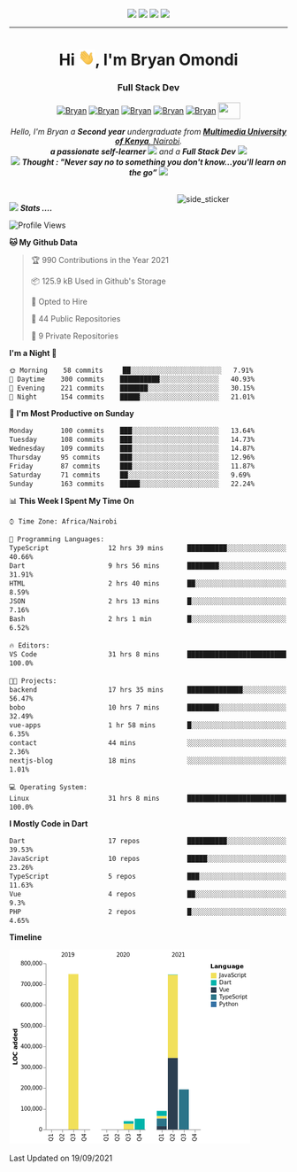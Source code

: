 
 <p align="center">
<img src="https://img.shields.io/badge/Age-20-blue" />
  <img src="https://img.shields.io/badge/Focus-Full%20Stack%20Development-brightgreen" />
  <img src="https://img.shields.io/badge/Lives-Nairobi-success" />
  <img src="https://img.shields.io/badge/Languages-English%20%26%20Swahili-brightgreen" />
</p>
<hr>
<h1 align="center">Hi <img src="https://raw.githubusercontent.com/ABSphreak/ABSphreak/master/gifs/Hi.gif" width="30px">, I'm Bryan Omondi</h1>
<h3 align="center">Full Stack Dev</h3>
<p align="center">
<a href="https://www.dev.to/bryanbill" target="blank"><img align="center" src="https://friconix.com/png/fi-swluxx-dev-to.png" alt="Bryan" height="30" width="40" /></a>
<a href="https://www.linkedin.com/in/bryanomondi254/" target="blank"><img align="center" src="https://image.flaticon.com/icons/png/128/174/174857.png" alt="Bryan" height="30" width="40" /></a>  
<a href="https://www.twitter.com/bryanbill" target="blank"><img align="center" src="https://help.twitter.com/content/dam/help-twitter/brand/logo.png" alt="Bryan" height="30" width="40" /></a>
<a href="https://www.instagram.com/bryan_bill/" target="blank"><img align="center" src="https://image.flaticon.com/icons/png/128/174/174855.png" alt="Bryan" height="30" width="40" /></a>
<a href="https://www.facebook.com/bryanbill/" target="blank"><img align="center" src="https://www.svgrepo.com/show/299425/facebook.svg" alt="Bryan" height="30" width="40" /></a>
 <a href = "mailto: bryanomondi254@gmail.com"><img align="center" src="https://seeklogo.com/images/G/gmail-new-2020-logo-32DBE11BB4-seeklogo.com.png" height="30" width="40" /></a>
</p>
</p>

<p align="center">
  <em>
    Hello, I'm Bryan a <b>Second year</b> undergraduate from <a href="https://mmu.ac.ke/"> <b>Multimedia University of Kenya</b>, Nairobi</a>. <br>
    <b>a passionate self-learner</b> <img src="https://github.com/TheDudeThatCode/TheDudeThatCode/blob/master/Assets/Developer.gif" width="30px"> and a <b>Full Stack Dev</b>&nbsp;<img src="https://github.com/TheDudeThatCode/TheDudeThatCode/blob/master/Assets/Designer.gif" width="36px">
  </em> 
  <br>
  <img src="https://media.giphy.com/media/gH3LO09IOiZIqePwv9/giphy.gif" width="50" /> <b><i align="center">Thought : "Never say no to something you don't know...you'll learn on the go”</i></b> <img src="https://media.giphy.com/media/qjqUcgIyRjsl2/giphy.gif" width="50" />
</p>
<br>
<img align="right" width=200px height=200px alt="side_sticker" src="https://media.giphy.com/media/TEnXkcsHrP4YedChhA/giphy.gif" />

<img src="https://media.giphy.com/media/iY8CRBdQXODJSCERIr/giphy.gif" width="30px">&nbsp;***Stats ....***
<!--START_SECTION:waka-->
![Profile Views](http://img.shields.io/badge/Profile%20Views-0-blue)

**🐱 My Github Data** 

> 🏆 990 Contributions in the Year 2021
 > 
> 📦 125.9 kB Used in Github's Storage 
 > 
> 💼 Opted to Hire
 > 
> 📜 44 Public Repositories 
 > 
> 🔑 9 Private Repositories  
 > 
**I'm a Night 🦉** 

```text
🌞 Morning    58 commits     ██░░░░░░░░░░░░░░░░░░░░░░░   7.91% 
🌆 Daytime    300 commits    ██████████░░░░░░░░░░░░░░░   40.93% 
🌃 Evening    221 commits    ███████░░░░░░░░░░░░░░░░░░   30.15% 
🌙 Night      154 commits    █████░░░░░░░░░░░░░░░░░░░░   21.01%

```
📅 **I'm Most Productive on Sunday** 

```text
Monday       100 commits    ███░░░░░░░░░░░░░░░░░░░░░░   13.64% 
Tuesday      108 commits    ███░░░░░░░░░░░░░░░░░░░░░░   14.73% 
Wednesday    109 commits    ███░░░░░░░░░░░░░░░░░░░░░░   14.87% 
Thursday     95 commits     ███░░░░░░░░░░░░░░░░░░░░░░   12.96% 
Friday       87 commits     ███░░░░░░░░░░░░░░░░░░░░░░   11.87% 
Saturday     71 commits     ██░░░░░░░░░░░░░░░░░░░░░░░   9.69% 
Sunday       163 commits    █████░░░░░░░░░░░░░░░░░░░░   22.24%

```


📊 **This Week I Spent My Time On** 

```text
⌚︎ Time Zone: Africa/Nairobi

💬 Programming Languages: 
TypeScript               12 hrs 39 mins      ██████████░░░░░░░░░░░░░░░   40.66% 
Dart                     9 hrs 56 mins       ████████░░░░░░░░░░░░░░░░░   31.91% 
HTML                     2 hrs 40 mins       ██░░░░░░░░░░░░░░░░░░░░░░░   8.59% 
JSON                     2 hrs 13 mins       █░░░░░░░░░░░░░░░░░░░░░░░░   7.16% 
Bash                     2 hrs 1 min         █░░░░░░░░░░░░░░░░░░░░░░░░   6.52%

🔥 Editors: 
VS Code                  31 hrs 8 mins       █████████████████████████   100.0%

🐱‍💻 Projects: 
backend                  17 hrs 35 mins      ██████████████░░░░░░░░░░░   56.47% 
bobo                     10 hrs 7 mins       ████████░░░░░░░░░░░░░░░░░   32.49% 
vue-apps                 1 hr 58 mins        █░░░░░░░░░░░░░░░░░░░░░░░░   6.35% 
contact                  44 mins             ░░░░░░░░░░░░░░░░░░░░░░░░░   2.36% 
nextjs-blog              18 mins             ░░░░░░░░░░░░░░░░░░░░░░░░░   1.01%

💻 Operating System: 
Linux                    31 hrs 8 mins       █████████████████████████   100.0%

```

**I Mostly Code in Dart** 

```text
Dart                     17 repos            ██████████░░░░░░░░░░░░░░░   39.53% 
JavaScript               10 repos            █████░░░░░░░░░░░░░░░░░░░░   23.26% 
TypeScript               5 repos             ███░░░░░░░░░░░░░░░░░░░░░░   11.63% 
Vue                      4 repos             ██░░░░░░░░░░░░░░░░░░░░░░░   9.3% 
PHP                      2 repos             █░░░░░░░░░░░░░░░░░░░░░░░░   4.65%

```


**Timeline**

![Chart not found](https://raw.githubusercontent.com/bryanbill/bryanbill/master/charts/bar_graph.png) 


 Last Updated on 19/09/2021
<!--END_SECTION:waka-->

